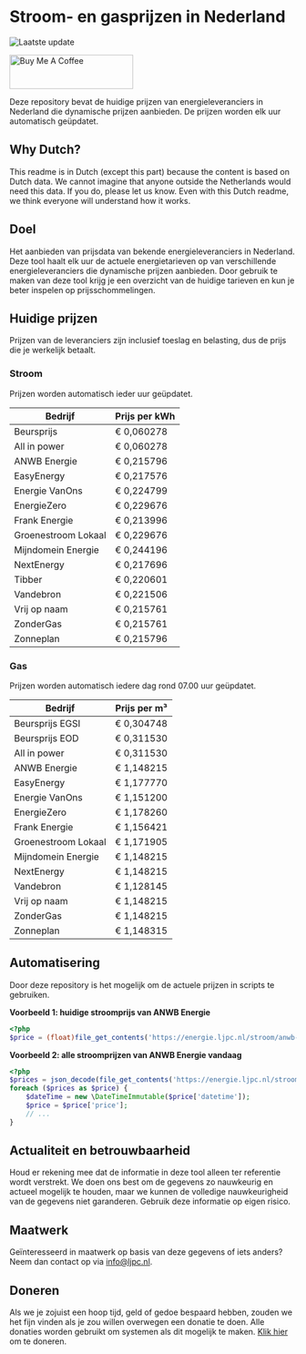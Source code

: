 # Stroom- en gasprijzen in Nederland

![Laatste update](https://img.shields.io/badge/laatste%20update-2025--10--20%2013%3A00%20CET-brightgreen)

<a href="https://www.buymeacoffee.com/Lars-" target="_blank"><img src="https://cdn.buymeacoffee.com/buttons/v2/default-orange.png" alt="Buy Me A Coffee" height="60" style="height: 60px !important;width: 217px !important;" ></a>

Deze repository bevat de huidige prijzen van energieleveranciers in Nederland die dynamische prijzen aanbieden. De prijzen worden elk uur automatisch geüpdatet.

## Why Dutch?

This readme is in Dutch (except this part) because the content is based on Dutch data. We cannot imagine that anyone outside the Netherlands would need this data. If you do, please let us know. Even with this Dutch readme, we think
everyone will understand how it works.

## Doel

Het aanbieden van prijsdata van bekende energieleveranciers in Nederland. Deze tool haalt elk uur de actuele energietarieven op van verschillende energieleveranciers die dynamische prijzen aanbieden. Door gebruik te maken van deze tool
krijg je een overzicht van de huidige tarieven en kun je beter inspelen op prijsschommelingen.

## Huidige prijzen

Prijzen van de leveranciers zijn inclusief toeslag en belasting, dus de prijs die je werkelijk betaalt.

### Stroom

Prijzen worden automatisch ieder uur geüpdatet.

 Bedrijf | Prijs per kWh 
---------|---------------
Beursprijs | € 0,060278
All in power | € 0,060278
ANWB Energie | € 0,215796
EasyEnergy | € 0,217576
Energie VanOns | € 0,224799
EnergieZero | € 0,229676
Frank Energie | € 0,213996
Groenestroom Lokaal | € 0,229676
Mijndomein Energie | € 0,244196
NextEnergy | € 0,217696
Tibber | € 0,220601
Vandebron | € 0,221506
Vrij op naam | € 0,215761
ZonderGas | € 0,215761
Zonneplan | € 0,215796


### Gas

Prijzen worden automatisch iedere dag rond 07.00 uur geüpdatet.

 Bedrijf | Prijs per m³ 
---------|--------------
Beursprijs EGSI | € 0,304748
Beursprijs EOD | € 0,311530
All in power | € 0,311530
ANWB Energie | € 1,148215
EasyEnergy | € 1,177770
Energie VanOns | € 1,151200
EnergieZero | € 1,178260
Frank Energie | € 1,156421
Groenestroom Lokaal | € 1,171905
Mijndomein Energie | € 1,148215
NextEnergy | € 1,148215
Vandebron | € 1,128145
Vrij op naam | € 1,148215
ZonderGas | € 1,148215
Zonneplan | € 1,148315


## Automatisering

Door deze repository is het mogelijk om de actuele prijzen in scripts te gebruiken.

**Voorbeeld 1: huidige stroomprijs van ANWB Energie**

```php
<?php
$price = (float)file_get_contents('https://energie.ljpc.nl/stroom/anwb-energie-nu.txt');

```

**Voorbeeld 2: alle stroomprijzen van ANWB Energie vandaag**

```php
<?php
$prices = json_decode(file_get_contents('https://energie.ljpc.nl/stroom/all-in-power-vandaag.json'),true);
foreach ($prices as $price) {
    $dateTime = new \DateTimeImmutable($price['datetime']);
    $price = $price['price'];
    // ...
}
```

## Actualiteit en betrouwbaarheid

Houd er rekening mee dat de informatie in deze tool alleen ter referentie wordt verstrekt. We doen ons best om de gegevens zo nauwkeurig en actueel mogelijk te houden, maar we kunnen de volledige nauwkeurigheid van de gegevens niet
garanderen. Gebruik deze informatie op eigen risico.

## Maatwerk

Geïnteresseerd in maatwerk op basis van deze gegevens of iets anders? Neem dan contact op
via [info@ljpc.nl](mailto:info@ljpc.nl?subject=Energie%20prijzen).

## Doneren

Als we je zojuist een hoop tijd, geld of gedoe bespaard hebben, zouden we het fijn vinden als je zou willen overwegen een
donatie te doen. Alle donaties worden gebruikt om systemen als dit mogelijk te
maken. [Klik hier](https://www.buymeacoffee.com/Lars-) om te doneren.
